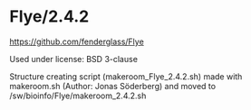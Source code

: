 Flye/2.4.2
========================

<https://github.com/fenderglass/Flye>

Used under license:
BSD 3-clause

Structure creating script (makeroom_Flye_2.4.2.sh) made with makeroom.sh (Author: Jonas Söderberg) and moved to /sw/bioinfo/Flye/makeroom_2.4.2.sh

